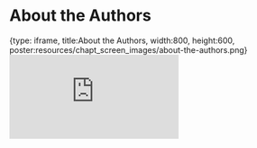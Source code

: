 # About the Authors
 
{type: iframe, title:About the Authors, width:800, height:600, poster:resources/chapt_screen_images/about-the-authors.png}
![](https://hutchdatascience.org/S2-Collaborative-Git-GitHub/no_toc/about-the-authors.html)
 

 
